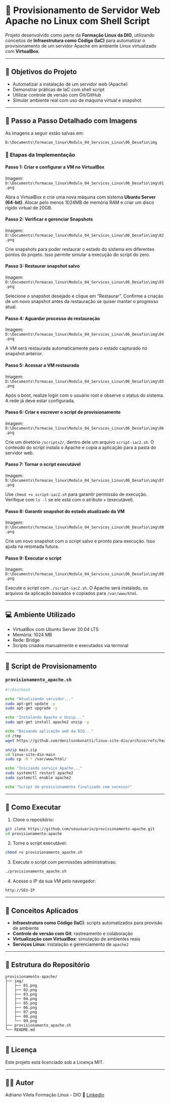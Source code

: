 # 🐧 Provisionamento de Servidor Web Apache no Linux com Shell Script

Projeto desenvolvido como parte da **Formação Linux da DIO**, utilizando conceitos de **Infraestrutura como Código (IaC)** para automatizar o provisionamento de um servidor Apache em ambiente Linux virtualizado com **VirtualBox**.

---

## 📌 Objetivos do Projeto

* Automatizar a instalação de um servidor web (Apache)
* Demonstrar práticas de IaC com shell script
* Utilizar controle de versão com Git/GitHub
* Simular ambiente real com uso de máquina virtual e snapshot

---

## 🧾 Passo a Passo Detalhado com Imagens

As imagens a seguir estão salvas em:

```
D:\Documents\formacao_linux\Modulo_04_Servicos_Linux\06_Desafio\img
```

### 🔹 Etapas da Implementação

#### **Passo 1: Criar e configurar a VM no VirtualBox**

Imagem: `D:\Documents\formacao_linux\Modulo_04_Servicos_Linux\06_Desafio\img\01.png`

Abra o VirtualBox e crie uma nova máquina com sistema **Ubuntu Server (64-bit)**. Alocar pelo menos 1024MB de memória RAM e criar um disco rígido virtual de 20GB.

#### **Passo 2: Verificar e gerenciar Snapshots**

Imagem: `D:\Documents\formacao_linux\Modulo_04_Servicos_Linux\06_Desafio\img\02.png`

Crie snapshots para poder restaurar o estado do sistema em diferentes pontos do projeto. Isso permite simular a execução do script do zero.

#### **Passo 3: Restaurar snapshot salvo**

Imagem: `D:\Documents\formacao_linux\Modulo_04_Servicos_Linux\06_Desafio\img\03.png`

Selecione o snapshot desejado e clique em “Restaurar”. Confirme a criação de um novo snapshot antes da restauração se quiser manter o progresso atual.

#### **Passo 4: Aguardar processo de restauração**

Imagem: `D:\Documents\formacao_linux\Modulo_04_Servicos_Linux\06_Desafio\img\04.png`

A VM será restaurada automaticamente para o estado capturado no snapshot anterior.

#### **Passo 5: Acessar a VM restaurada**

Imagem: `D:\Documents\formacao_linux\Modulo_04_Servicos_Linux\06_Desafio\img\05.png`

Após o boot, realize login com o usuário root e observe o status do sistema. A rede já deve estar configurada.

#### **Passo 6: Criar e escrever o script de provisionamento**

Imagem: `D:\Documents\formacao_linux\Modulo_04_Servicos_Linux\06_Desafio\img\06.png`

Crie um diretório `/scripts2/`, dentro dele um arquivo `script-iac2.sh`. O conteúdo do script instala o Apache e copia a aplicação para a pasta do servidor web.

#### **Passo 7: Tornar o script executável**

Imagem: `D:\Documents\formacao_linux\Modulo_04_Servicos_Linux\06_Desafio\img\07.png`

Use `chmod +x script-iac2.sh` para garantir permissão de execução. Verifique com `ls -l` se ele está com o atributo `x` (executável).

#### **Passo 8: Garantir snapshot do estado atualizado da VM**

Imagem: `D:\Documents\formacao_linux\Modulo_04_Servicos_Linux\06_Desafio\img\08.png`

Crie um novo snapshot com o script salvo e pronto para execução. Isso ajuda na retomada futura.

#### **Passo 9: Executar o script**

Imagem: `D:\Documents\formacao_linux\Modulo_04_Servicos_Linux\06_Desafio\img\09.png`

Execute o script com `./script-iac2.sh`. O Apache será instalado, os arquivos da aplicação baixados e copiados para `/var/www/html`.

---

## 💻 Ambiente Utilizado

* VirtualBox com Ubuntu Server 20.04 LTS
* Memória: 1024 MB
* Rede: Bridge
* Scripts criados manualmente e executados via terminal

---

## 🔧 Script de Provisionamento

### `provisionamento_apache.sh`

```bash
#!/bin/bash

echo "Atualizando servidor..."
sudo apt-get update -y
sudo apt-get upgrade -y

echo "Instalando Apache e Unzip..."
sudo apt-get install apache2 unzip -y

echo "Baixando aplicação web da DIO..."
cd /tmp
wget https://github.com/denilsonbonatti/linux-site-dio/archive/refs/heads/main.zip

unzip main.zip
cd linux-site-dio-main
sudo cp -R * /var/www/html/

echo "Iniciando serviço Apache..."
sudo systemctl restart apache2
sudo systemctl enable apache2

echo "Script de provisionamento finalizado com sucesso!"
```

---

## 🚀 Como Executar

1. Clone o repositório:

```bash
git clone https://github.com/seuusuario/provisionamento-apache.git
cd provisionamento-apache
```

2. Torne o script executável:

```bash
chmod +x provisionamento_apache.sh
```

3. Execute o script com permissões administrativas:

```bash
./provisionamento_apache.sh
```

4. Acesse o IP da sua VM pelo navegador:

```
http://SEU-IP
```

---

## 🧠 Conceitos Aplicados

* **Infraestrutura como Código (IaC)**: scripts automatizados para provisão de ambiente
* **Controle de versão com Git**: rastreamento e colaboração
* **Virtualização com VirtualBox**: simulação de ambientes reais
* **Serviços Linux**: instalação e gerenciamento de `apache2`

---

## 📁 Estrutura do Repositório

```
provisionamento-apache/
├── img/
│   ├── 01.png
│   ├── 02.png
│   ├── 03.png
│   ├── 04.png
│   ├── 05.png
│   ├── 06.png
│   ├── 07.png
│   ├── 08.png
│   └── 09.png
├── provisionamento_apache.sh
└── README.md
```

---

## 📝 Licença

Este projeto está licenciado sob a Licença MIT.

---

## 👨‍💻 Autor

Adriano Vilela
Formação Linux - DIO 🚀
[LinkedIn](https://www.linkedin.com/in/adrianogvs)
